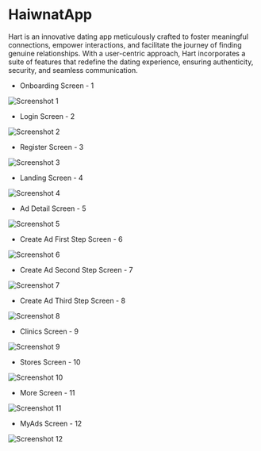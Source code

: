 # HaiwnatApp

Hart is an innovative dating app meticulously crafted to foster meaningful connections, empower interactions, and facilitate the journey of
finding genuine relationships. With a user-centric approach, Hart incorporates a suite of features that redefine the dating experience,
ensuring authenticity, security, and seamless communication.

* Onboarding Screen - 1
  
![Screenshot 1](/haiwnatss/screenshot1.png)

* Login Screen - 2
  
![Screenshot 2](/haiwnatss/screenshot2.png)

* Register Screen - 3
  
![Screenshot 3](/haiwnatss/screenshot3.png)

* Landing Screen - 4
  
![Screenshot 4](/haiwnatss/screenshot4.png)

* Ad Detail Screen - 5
  
![Screenshot 5](/haiwnatss/screenshot5.png)

* Create Ad First Step Screen - 6
  
![Screenshot 6](/haiwnatss/screenshot6.png)

* Create Ad Second Step Screen - 7
  
![Screenshot 7](/haiwnatss/screenshot7.png)

* Create Ad Third Step Screen - 8
  
![Screenshot 8](/haiwnatss/screenshot8.png)

* Clinics Screen - 9
  
![Screenshot 9](/haiwnatss/screenshot9.png)

* Stores Screen - 10
  
![Screenshot 10](/haiwnatss/screenshot10.png)

* More Screen - 11
  
![Screenshot 11](/haiwnatss/screenshot11.png)

* MyAds Screen - 12
  
![Screenshot 12](/haiwnatss/screenshot12.png)

